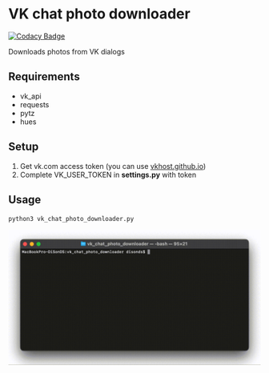 # VK chat photo downloader

[![Codacy Badge](https://api.codacy.com/project/badge/Grade/9ea3c1c30a694300aec62e7c9079c419)](https://app.codacy.com/gh/DiSonDS/vk_chat_photo_downloader?utm_source=github.com&utm_medium=referral&utm_content=DiSonDS/vk_chat_photo_downloader&utm_campaign=Badge_Grade)

Downloads photos from VK dialogs

## Requirements
-   vk_api
-   requests
-   pytz
-   hues

## Setup

1.  Get vk.com access token (you can use [vkhost.github.io](https://vkhost.github.io/))
2.  Complete VK_USER_TOKEN in **settings.py** with token

## Usage

```console
python3 vk_chat_photo_downloader.py
```
![Screenshot](screenshot.gif)
